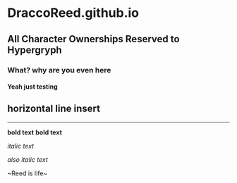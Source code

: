 # DraccoReed.github.io
## All Character Ownerships Reserved to Hypergryph
### What? why are you even here
#### Yeah just testing

## horizontal line insert

____

**bold text**
__bold text__

*italic text*

_also italic text_

~Reed is life~

